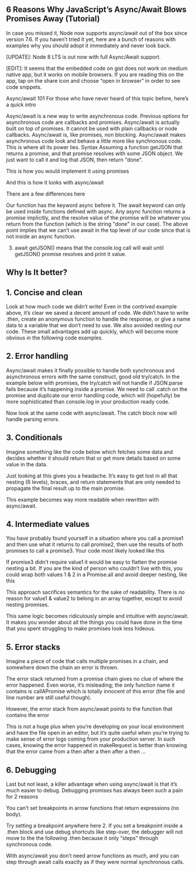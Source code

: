 ## 6 Reasons Why JavaScript’s Async/Await Blows Promises Away (Tutorial)
In case you missed it, Node now supports async/await out of the box since version 7.6. If you haven’t tried it yet, here are a bunch of reasons with examples why you should adopt it immediately and never look back.

[UPDATE]: Node 8 LTS is out now with full Async/Await support.

[EDIT]: It seems that the embedded code on gist does not work on medium native app, but it works on mobile browsers. If you are reading this on the app, tap on the share icon and choose “open in browser” in order to see code snippets.

Async/await 101
For those who have never heard of this topic before, here’s a quick intro

Async/await is a new way to write asynchronous code. Previous options for asynchronous code are callbacks and promises.
Async/await is actually built on top of promises. It cannot be used with plain callbacks or node callbacks.
Async/await is, like promises, non blocking.
Async/await makes asynchronous code look and behave a little more like synchronous code. This is where all its power lies.
Syntax
Assuming a function getJSON that returns a promise, and that promise resolves with some JSON object. We just want to call it and log that JSON, then return "done".

This is how you would implement it using promises


And this is how it looks with async/await


There are a few differences here

Our function has the keyword async before it. The await keyword can only be used inside functions defined with async. Any async function returns a promise implicitly, and the resolve value of the promise will be whatever you return from the function (which is the string "done" in our case).
The above point implies that we can’t use await in the top level of our code since that is not inside an async function.

3. await getJSON() means that the console.log call will wait until getJSON() promise resolves and print it value.

## Why Is It better?
## 1. Concise and clean
Look at how much code we didn’t write! Even in the contrived example above, it’s clear we saved a decent amount of code. We didn’t have to write .then, create an anonymous function to handle the response, or give a name data to a variable that we don’t need to use. We also avoided nesting our code. These small advantages add up quickly, which will become more obvious in the following code examples.

## 2. Error handling
Async/await makes it finally possible to handle both synchronous and asynchronous errors with the same construct, good old try/catch. In the example below with promises, the try/catch will not handle if JSON.parse fails because it’s happening inside a promise. We need to call .catch on the promise and duplicate our error handling code, which will (hopefully) be more sophisticated than console.log in your production ready code.


Now look at the same code with async/await. The catch block now will handle parsing errors.


## 3. Conditionals
Imagine something like the code below which fetches some data and decides whether it should return that or get more details based on some value in the data.


Just looking at this gives you a headache. It’s easy to get lost in all that nesting (6 levels), braces, and return statements that are only needed to propagate the final result up to the main promise.

This example becomes way more readable when rewritten with async/await.


## 4. Intermediate values
You have probably found yourself in a situation where you call a promise1 and then use what it returns to call promise2, then use the results of both promises to call a promise3. Your code most likely looked like this


If promise3 didn’t require value1 it would be easy to flatten the promise nesting a bit. If you are the kind of person who couldn’t live with this, you could wrap both values 1 & 2 in a Promise.all and avoid deeper nesting, like this


This approach sacrifices semantics for the sake of readability. There is no reason for value1 & value2 to belong in an array together, except to avoid nesting promises.

This same logic becomes ridiculously simple and intuitive with async/await. It makes you wonder about all the things you could have done in the time that you spent struggling to make promises look less hideous.


## 5. Error stacks
Imagine a piece of code that calls multiple promises in a chain, and somewhere down the chain an error is thrown.


The error stack returned from a promise chain gives no clue of where the error happened. Even worse, it’s misleading; the only function name it contains is callAPromise which is totally innocent of this error (the file and line number are still useful though).

However, the error stack from async/await points to the function that contains the error


This is not a huge plus when you’re developing on your local environment and have the file open in an editor, but it’s quite useful when you’re trying to make sense of error logs coming from your production server. In such cases, knowing the error happened in makeRequest is better than knowing that the error came from a then after a then after a then …

## 6. Debugging
Last but not least, a killer advantage when using async/await is that it’s much easier to debug. Debugging promises has always been such a pain for 2 reasons

You can’t set breakpoints in arrow functions that return expressions (no body).

Try setting a breakpoint anywhere here
2. If you set a breakpoint inside a .then block and use debug shortcuts like step-over, the debugger will not move to the the following .then because it only “steps” through synchronous code.

With async/await you don’t need arrow functions as much, and you can step through await calls exactly as if they were normal synchronous calls.
